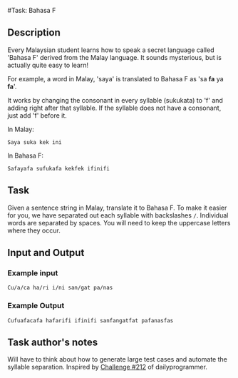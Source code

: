 #Task: Bahasa F

## Description

Every Malaysian student learns how to speak a secret language called 'Bahasa F' derived from the Malay language. It sounds mysterious, but is actually quite easy to learn!

For example, a word in Malay, 'saya' is translated to Bahasa F as 'sa __fa__ ya __fa__'.

It works by changing the consonant in every syllable (sukukata) to 'f' and adding right after that syllable. If the syllable does not have a consonant, just add 'f' before it.

In Malay:

```
Saya suka kek ini
```

In Bahasa F:

```
Safayafa sufukafa kekfek ifinifi
```


## Task
Given a sentence string in Malay, translate it to Bahasa F. To make it easier for you, we have separated out each syllable with backslashes `/`. Individual words are separated by spaces. You will need to keep the uppercase letters where they occur. 

## Input and Output

### Example input
```
Cu/a/ca ha/ri i/ni san/gat pa/nas
```

### Example Output
```
Cufuafacafa hafarifi ifinifi sanfangatfat pafanasfas
```

## Task author's notes
Will have to think about how to generate large test cases and automate the syllable separation. Inspired by [Challenge #212](https://www.reddit.com/r/dailyprogrammer/comments/341c03/20150427_challenge_212_easy_r%C3%B6varspr%C3%A5ket/) of dailyprogrammer.
